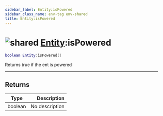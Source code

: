 ```yaml
---
sidebar_label: Entity:isPowered
sidebar_class_name: env-tag env-shared
title: Entity:isPowered
---
```


# <img src='/img/wiki/shared.png' alt='shared' classname='env-tag' /> [Entity](../entity/README.md):isPowered

```lua
boolean Entity:isPowered()
```

Returns true if the ent is powered<br/>

-----------------
## Returns

| Type   | Description |
| ------ | ----------: |
| boolean | No description |
